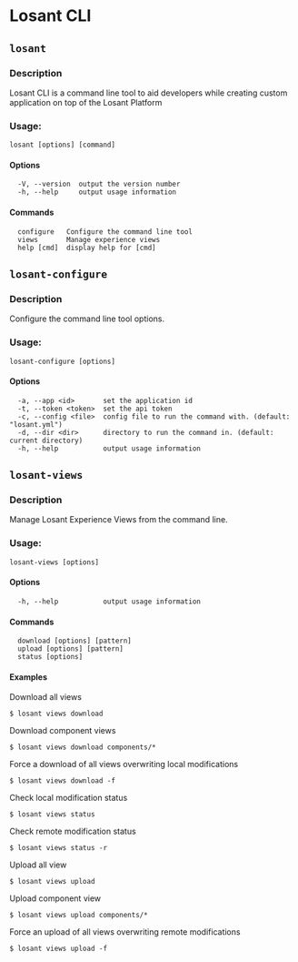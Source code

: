 # Losant CLI

## `losant`

### Description

Losant CLI is a command line tool to aid developers while creating custom application on top of the Losant Platform

### Usage: 

```
losant [options] [command]
```

#### Options

```
  -V, --version  output the version number
  -h, --help     output usage information
```

#### Commands

```
  configure   Configure the command line tool
  views       Manage experience views
  help [cmd]  display help for [cmd]
```

## `losant-configure`

### Description

Configure the command line tool options.

### Usage: 

```
losant-configure [options]
```

#### Options

```
  -a, --app <id>       set the application id
  -t, --token <token>  set the api token
  -c, --config <file>  config file to run the command with. (default: "losant.yml")
  -d, --dir <dir>      directory to run the command in. (default: current directory)
  -h, --help           output usage information
```

## `losant-views`

### Description

Manage Losant Experience Views from the command line.

### Usage: 

```
losant-views [options]
```

#### Options

```
  -h, --help           output usage information
```

#### Commands

```
  download [options] [pattern]
  upload [options] [pattern]
  status [options]
```

#### Examples

Download all views
```
$ losant views download
```

Download component views

```
$ losant views download components/*
```

Force a download of all views overwriting local modifications

```
$ losant views download -f
```

Check local modification status

```
$ losant views status
```

Check remote modification status

```
$ losant views status -r
```

Upload all view

```
$ losant views upload
```

Upload component view

```
$ losant views upload components/*
```

Force an upload of all views overwriting remote modifications

```
$ losant views upload -f
```